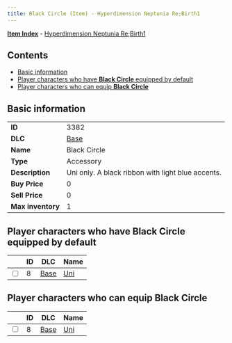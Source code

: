 ```yaml
---
title: Black Circle (Item) - Hyperdimension Neptunia Re;Birth1
---
```


[**Item Index**](/neptunia/rb1/item/index.html) - [Hyperdimension Neptunia Re;Birth1](/neptunia/rb1)

## Contents

- [Basic information](#basic-information)
- [Player characters who have **Black Circle** equipped by default](#player-characters-who-have-black-circle-equipped-by-default)
- [Player characters who can equip **Black Circle**](#player-characters-who-can-equip-black-circle)
## Basic information

|   |   |
| -- | -- |
| **ID** | 3382 |
| **DLC** | [Base](/neptunia/rb1/dlc/1-base.html) |
| **Name** | Black Circle |
| **Type** | Accessory |
| **Description** | Uni only. A black ribbon with light blue accents. |
| **Buy Price** | 0 |
| **Sell Price** | 0 |
| **Max inventory** | 1 |


## Player characters who have **Black Circle** equipped by default

|    | ID | DLC | Name |
| -- | -- | --- | ---- |
| <input type="checkbox" id="rb1-player-1-8" class="trackbox" /> | 8 | [Base](/neptunia/rb1/dlc/1-base.html) | [Uni](/neptunia/rb1/player/1-8-uni.html) |


## Player characters who can equip **Black Circle**

|    | ID | DLC | Name |
| -- | -- | --- | ---- |
| <input type="checkbox" id="rb1-player-1-8" class="trackbox" /> | 8 | [Base](/neptunia/rb1/dlc/1-base.html) | [Uni](/neptunia/rb1/player/1-8-uni.html) |
